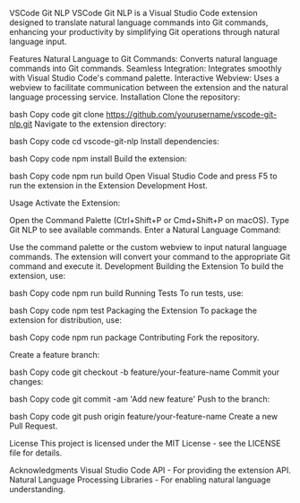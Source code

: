 VSCode Git NLP
VSCode Git NLP is a Visual Studio Code extension designed to translate natural language commands into Git commands, enhancing your productivity by simplifying Git operations through natural language input.

Features
Natural Language to Git Commands: Converts natural language commands into Git commands.
Seamless Integration: Integrates smoothly with Visual Studio Code's command palette.
Interactive Webview: Uses a webview to facilitate communication between the extension and the natural language processing service.
Installation
Clone the repository:

bash
Copy code
git clone https://github.com/yourusername/vscode-git-nlp.git
Navigate to the extension directory:

bash
Copy code
cd vscode-git-nlp
Install dependencies:

bash
Copy code
npm install
Build the extension:

bash
Copy code
npm run build
Open Visual Studio Code and press F5 to run the extension in the Extension Development Host.

Usage
Activate the Extension:

Open the Command Palette (Ctrl+Shift+P or Cmd+Shift+P on macOS).
Type Git NLP to see available commands.
Enter a Natural Language Command:

Use the command palette or the custom webview to input natural language commands.
The extension will convert your command to the appropriate Git command and execute it.
Development
Building the Extension
To build the extension, use:

bash
Copy code
npm run build
Running Tests
To run tests, use:

bash
Copy code
npm test
Packaging the Extension
To package the extension for distribution, use:

bash
Copy code
npm run package
Contributing
Fork the repository.

Create a feature branch:

bash
Copy code
git checkout -b feature/your-feature-name
Commit your changes:

bash
Copy code
git commit -am 'Add new feature'
Push to the branch:

bash
Copy code
git push origin feature/your-feature-name
Create a new Pull Request.

License
This project is licensed under the MIT License - see the LICENSE file for details.

Acknowledgments
Visual Studio Code API - For providing the extension API.
Natural Language Processing Libraries - For enabling natural language understanding.
